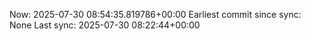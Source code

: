 Now: 2025-07-30 08:54:35.819786+00:00 Earliest commit since sync: None Last sync: 2025-07-30 08:22:44+00:00
